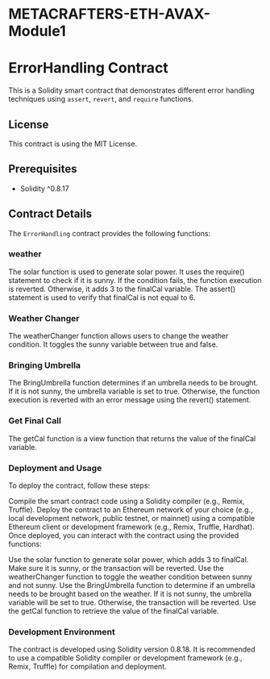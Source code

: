 # METACRAFTERS-ETH-AVAX-Module1
# ErrorHandling Contract

This is a Solidity smart contract that demonstrates different error handling techniques using `assert`, `revert`, and `require` functions.

## License

This contract is using the MIT License.

## Prerequisites

- Solidity ^0.8.17

## Contract Details

The `ErrorHandling` contract provides the following functions:

### weather
The solar function is used to generate solar power. It uses the require() statement to check if it is sunny. If the condition fails, the function execution is reverted. Otherwise, it adds 3 to the finalCal variable. The assert() statement is used to verify that finalCal is not equal to 6.

### Weather Changer
The weatherChanger function allows users to change the weather condition. It toggles the sunny variable between true and false.

### Bringing Umbrella
The BringUmbrella function determines if an umbrella needs to be brought. If it is not sunny, the umbrella variable is set to true. Otherwise, the function execution is reverted with an error message using the revert() statement.

### Get Final Call
The getCal function is a view function that returns the value of the finalCal variable.

### Deployment and Usage
To deploy the contract, follow these steps:

Compile the smart contract code using a Solidity compiler (e.g., Remix, Truffle).
Deploy the contract to an Ethereum network of your choice (e.g., local development network, public testnet, or mainnet) using a compatible Ethereum client or development framework (e.g., Remix, Truffle, Hardhat).
Once deployed, you can interact with the contract using the provided functions:

Use the solar function to generate solar power, which adds 3 to finalCal. Make sure it is sunny, or the transaction will be reverted.
Use the weatherChanger function to toggle the weather condition between sunny and not sunny.
Use the BringUmbrella function to determine if an umbrella needs to be brought based on the weather. If it is not sunny, the umbrella variable will be set to true. Otherwise, the transaction will be reverted.
Use the getCal function to retrieve the value of the finalCal variable.

### Development Environment
The contract is developed using Solidity version 0.8.18. It is recommended to use a compatible Solidity compiler or development framework (e.g., Remix, Truffle) for compilation and deployment.



